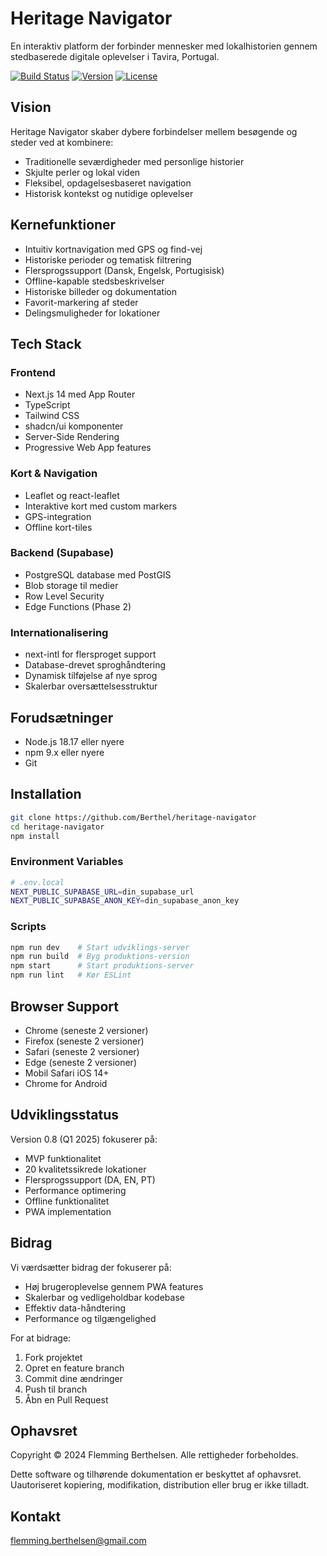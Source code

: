 # Heritage Navigator

En interaktiv platform der forbinder mennesker med lokalhistorien gennem stedbaserede digitale oplevelser i Tavira, Portugal.

[![Build Status](https://github.com/Berthel/heritage-navigator/workflows/CI/badge.svg)]()
[![Version](https://img.shields.io/badge/version-0.8-blue)]()
[![License](https://img.shields.io/badge/license-Copyright%20%C2%A9%202024-red)]()

## Vision

Heritage Navigator skaber dybere forbindelser mellem besøgende og steder ved at kombinere:
- Traditionelle seværdigheder med personlige historier
- Skjulte perler og lokal viden
- Fleksibel, opdagelsesbaseret navigation
- Historisk kontekst og nutidige oplevelser

## Kernefunktioner

- Intuitiv kortnavigation med GPS og find-vej
- Historiske perioder og tematisk filtrering
- Flersprogssupport (Dansk, Engelsk, Portugisisk)
- Offline-kapable stedsbeskrivelser
- Historiske billeder og dokumentation
- Favorit-markering af steder
- Delingsmuligheder for lokationer

## Tech Stack

### Frontend
- Next.js 14 med App Router
- TypeScript
- Tailwind CSS
- shadcn/ui komponenter
- Server-Side Rendering
- Progressive Web App features

### Kort & Navigation
- Leaflet og react-leaflet
- Interaktive kort med custom markers
- GPS-integration
- Offline kort-tiles

### Backend (Supabase)
- PostgreSQL database med PostGIS
- Blob storage til medier
- Row Level Security
- Edge Functions (Phase 2)

### Internationalisering
- next-intl for flersproget support
- Database-drevet sproghåndtering
- Dynamisk tilføjelse af nye sprog
- Skalerbar oversættelsesstruktur

## Forudsætninger

- Node.js 18.17 eller nyere
- npm 9.x eller nyere
- Git

## Installation

```bash
git clone https://github.com/Berthel/heritage-navigator
cd heritage-navigator
npm install
```

### Environment Variables
```bash
# .env.local
NEXT_PUBLIC_SUPABASE_URL=din_supabase_url
NEXT_PUBLIC_SUPABASE_ANON_KEY=din_supabase_anon_key
```

### Scripts
```bash
npm run dev    # Start udviklings-server
npm run build  # Byg produktions-version
npm start      # Start produktions-server
npm run lint   # Kør ESLint
```

## Browser Support

- Chrome (seneste 2 versioner)
- Firefox (seneste 2 versioner)
- Safari (seneste 2 versioner)
- Edge (seneste 2 versioner)
- Mobil Safari iOS 14+
- Chrome for Android

## Udviklingsstatus

Version 0.8 (Q1 2025) fokuserer på:
- MVP funktionalitet
- 20 kvalitetssikrede lokationer
- Flersprogssupport (DA, EN, PT)
- Performance optimering
- Offline funktionalitet
- PWA implementation

## Bidrag

Vi værdsætter bidrag der fokuserer på:
- Høj brugeroplevelse gennem PWA features
- Skalerbar og vedligeholdbar kodebase
- Effektiv data-håndtering
- Performance og tilgængelighed

For at bidrage:
1. Fork projektet
2. Opret en feature branch
3. Commit dine ændringer
4. Push til branch
5. Åbn en Pull Request

## Ophavsret

Copyright © 2024 Flemming Berthelsen. Alle rettigheder forbeholdes.

Dette software og tilhørende dokumentation er beskyttet af ophavsret. Uautoriseret kopiering, modifikation, distribution eller brug er ikke tilladt.

## Kontakt

flemming.berthelsen@gmail.com